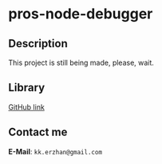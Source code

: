 
# pros-node-debugger

## Description

This project is still being made, please, wait.

## Library

[GitHub link](github.com/kekland/pros-node-debugger-library)

## Contact me

**E-Mail**: `kk.erzhan@gmail.com`